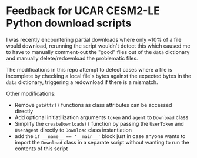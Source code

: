 # Feedback for UCAR CESM2-LE Python download scripts

I was recently encountering partial downloads where only ~10% of a file would download, rerunning the script wouldn't detect this which caused me to have to manually comment-out the "good" files out of the `data` dictionary and manually delete/redownload the problematic files.

The modifications in this repo attempt to detect cases where a file is incomplete by checking a local file's bytes against the expected bytes in the `data` dictionary, triggering a redownload if there is a mismatch. 

Other modifications:
- Remove `getAttr()` functions as class attributes can be accessed directly
- Add optional initiatilization arguments `token` and `agent` to `Download` class
- Simplify the `createDownloads()` function by passing the `UserToken` and `UserAgent` directly to `Download` class instantiation
- add the `if __name__ == '__main__'` block just in case anyone wants to import the `Download` class in a separate script without wanting to run the contents of this script